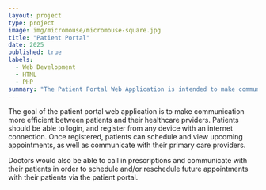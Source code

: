 ```yaml
---
layout: project
type: project
image: img/micromouse/micromouse-square.jpg
title: "Patient Portal"
date: 2025
published: true
labels:
  - Web Development
  - HTML
  - PHP
summary: "The Patient Portal Web Application is intended to make communication between patients and healthcare facilities more efficeint, allowing patients to view and update their profiles, as well as view and schedule appointments with their healtchare providers."
---
```


The goal of the patient portal web application is to make communication more efficient between patients and their healthcare prviders.  Patients should be able to login, and register from any device with an internet connection.  Once registered, patients can schedule and view upcoming appointments, as well as communicate with their primary care providers.

Doctors would also be able to call in prescriptions and communicate with their patients in order to schedule and/or reschedule future appointments with their patients via the patient portal.
